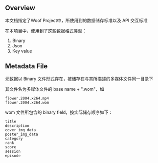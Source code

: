 Overview
--
本文档指定了Woof Project中，所使用到的数据储存标准以及 API 交互标准

在本项目中，使用到了这些数据格式类型：
1. Binary
2. Json
3. Key value

Metadata File
--
元数据以 Binary 文件形式存在，被储存在与其所描述的多媒体文件同一目录下

其文件名为多媒体文件的 base name + ".wom"，如
```
flower.2004.x264.mp4
flower.2004.x264.wom
```

wom 文件所包含的 binary field，按实际储存顺序如下：
```
title
description
cover_img_data
poster_img_data
category
rank
score
session
episode
```
